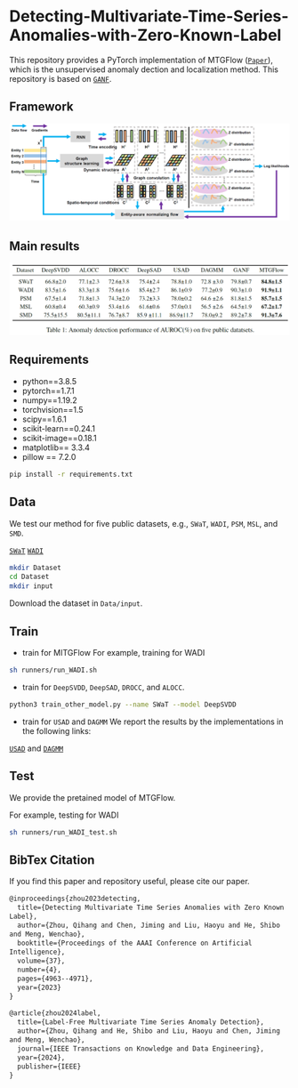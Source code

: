 # Detecting-Multivariate-Time-Series-Anomalies-with-Zero-Known-Label

This repository provides a PyTorch implementation of MTGFlow ([`Paper`](https://arxiv.org/abs/2208.02108)), which is the unsupervised anomaly dection and localization method.
This repository is based on [`GANF`](https://github.com/EnyanDai/GANF).

## Framework
![Framework](./asset/framework.png)

## Main results
![Results](./asset/results.png)

## Requirements
* python==3.8.5 
* pytorch==1.7.1
* numpy==1.19.2
* torchvision==1.5
* scipy==1.6.1
* scikit-learn==0.24.1
* scikit-image==0.18.1
* matplotlib== 3.3.4
* pillow == 7.2.0


```sh
pip install -r requirements.txt
```

## Data
We test our method for five public datasets, e.g., ```SWaT```, ```WADI```, ```PSM```, ```MSL```, and ```SMD```.

[`SWaT`](https://itrust.sutd.edu.sg/itrust-labs_datasets/dataset_info/#swat)
[`WADI`](https://itrust.sutd.edu.sg/itrust-labs_datasets/dataset_info/#wadi)

```sh
mkdir Dataset
cd Dataset
mkdir input
```
Download the dataset in ```Data/input```.
## Train
- train for MITGFlow
For example, training for WADI
```sh
sh runners/run_WADI.sh
```
- train for ```DeepSVDD```, ```DeepSAD```, ```DROCC```, and ```ALOCC```. 
```sh
python3 train_other_model.py --name SWaT --model DeepSVDD
```
- train for ```USAD``` and ```DAGMM```
We report the results by the implementations in the following links: 

[`USAD`](https://github.com/manigalati/usad) and [`DAGMM`](https://github.com/danieltan07/dagmm/)


## Test
We provide the pretained model of MTGFlow.

For example, testing for WADI 
```sh
sh runners/run_WADI_test.sh
```
## BibTex Citation

If you find this paper and repository useful, please cite our paper.

```
@inproceedings{zhou2023detecting,
  title={Detecting Multivariate Time Series Anomalies with Zero Known Label},
  author={Zhou, Qihang and Chen, Jiming and Liu, Haoyu and He, Shibo and Meng, Wenchao},
  booktitle={Proceedings of the AAAI Conference on Artificial Intelligence},
  volume={37},
  number={4},
  pages={4963--4971},
  year={2023}
}
```

```
@article{zhou2024label,
  title={Label-Free Multivariate Time Series Anomaly Detection},
  author={Zhou, Qihang and He, Shibo and Liu, Haoyu and Chen, Jiming and Meng, Wenchao},
  journal={IEEE Transactions on Knowledge and Data Engineering},
  year={2024},
  publisher={IEEE}
}
```
